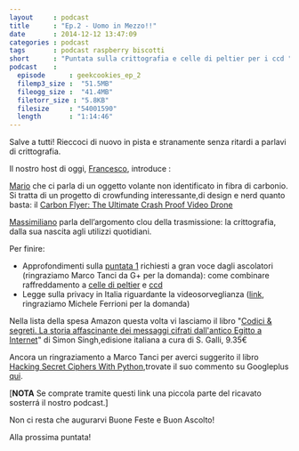 ```yaml
---
layout     : podcast
title      : "Ep.2 - Uomo in Mezzo!!"
date       : 2014-12-12 13:47:09
categories : podcast
tags       : podcast raspberry biscotti
short      : "Puntata sulla crittografia e celle di peltier per i ccd "
podcast    :
  episode      : geekcookies_ep_2
  filemp3_size :  "51.5MB"
  fileogg_size :  "41.4MB"
  filetorr_size : "5.8KB"
  filesize     : "54001590"
  length       : "1:14:46"
---
```

 
Salve a tutti! Rieccoci di nuovo in pista e stranamente senza ritardi a parlavi di crittografia.

Il nostro host di oggi, [Francesco][twitterfra], introduce :

[Mario][twittermar] che ci parla di un oggetto volante non identificato in fibra di carbonio.
Si tratta di un progetto di crowfunding interessante,di design e nerd quanto basta: il [Carbon Flyer: The Ultimate Crash Proof Video Drone][carbonflyer]

[Massimiliano][twittermas] parla dell’argomento clou della trasmissione: la crittografia, dalla sua nascita agli utilizzi quotidiani.

<!-- more -->

Per finire:

- Approfondimenti sulla [puntata 1](http://geekcookies.github.io/podcast/2014/11/14/episodio-1/) richiesti a gran voce dagli ascolatori (ringraziamo Marco Tanci da G+ per la domanda): come combinare raffreddamento a [celle di peltier][peltier] e [ccd]
- Legge sulla privacy in Italia riguardante la videosorveglianza ([link][privacy], ringraziamo Michele Ferrioni per la domanda)

Nella lista della spesa Amazon questa volta vi lasciamo il libro "[Codici & segreti. La storia affascinante dei messaggi cifrati dall'antico Egitto a Internet](http://amzn.to/1yYjq83)" di Simon Singh,edisione italiana a cura di S. Galli, 9.35€

Ancora un ringraziamento a Marco Tanci per averci suggerito il libro [Hacking Secret Ciphers With Python](http://amzn.to/1wZ4Qkq),trovate il  suo commento su Googleplus [qui](https://plus.google.com/113357141049091803269/posts/GpPJXw9in7v).

[**NOTA** Se comprate tramite questi link una piccola parte del ricavato sosterrá il nostro podcast.]

Non ci resta che augurarvi Buone Feste e Buon Ascolto! 

Alla prossima puntata!

[twitterfra]: https://twitter.com/cesco_78 
[twittermar]: https://twitter.com/kidpixo 
[twittermas]: https://twitter.com/fanciullim
[carbonflyer]: https://www.indiegogo.com/projects/carbon-flyer-the-ultimate-crash-proof-video-drone
[peltier]: http://it.wikipedia.org/wiki/Cella_di_Peltier
[ccd]: http://it.wikipedia.org/wiki/Dispositivo_ad_accoppiamento_di_carica
[privacy]: https://www.dirittosemplice.it/condominio-e-proprieta/159-condominio-e-videosorveglianza-intervento-del-garante-della-privacy
